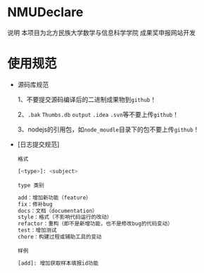 # NMUDeclare
说明 本项目为北方民族大学数学与信息科学学院 成果奖申报网站开发
# 使用规范
* 源码库规范

	1、不要提交源码编译后的二进制成果物到`github`！

  2、`.bak` `Thumbs.db` `output` `.idea` `.svn`等不要上传`github`！
    
	3、nodejs的引用包，如`node_moudle`目录下的包不要上传`github`！
	
* [日志提交规范]

    `格式`
    ```sh
    [<type>]: <subject>
    ```
    `type 类别`
    ```sh
    add：增加新功能（feature）
    fix：修补bug
    docs：文档（documentation）
    style：格式（不影响代码运行的改动）
    refactor：重构（即不是新增功能，也不是修改bug的代码变动）
    test：增加测试
    chore：构建过程或辅助工具的变动
    ```
    `样例`
    ```sh
    [add]: 增加获取样本填报id功能
    ```
